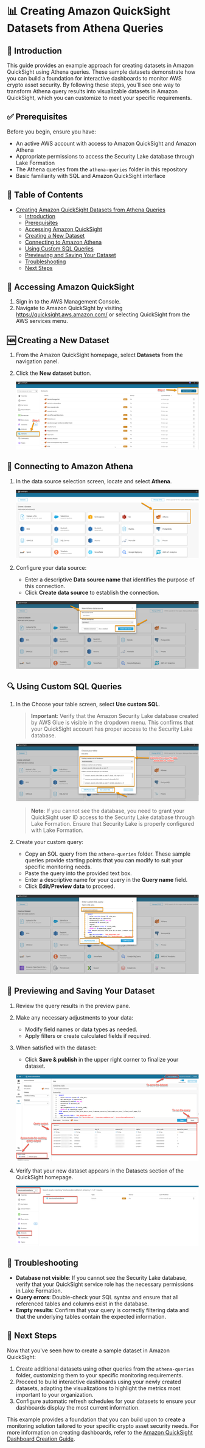 # 📊 Creating Amazon QuickSight Datasets from Athena Queries

## 📝 Introduction

This guide provides an example approach for creating datasets in Amazon QuickSight using Athena queries. These sample datasets demonstrate how you can build a foundation for interactive dashboards to monitor AWS crypto asset security. By following these steps, you'll see one way to transform Athena query results into visualizable datasets in Amazon QuickSight, which you can customize to meet your specific requirements.

## ✅ Prerequisites

Before you begin, ensure you have:
- An active AWS account with access to Amazon QuickSight and Amazon Athena
- Appropriate permissions to access the Security Lake database through Lake Formation
- The Athena queries from the `athena-queries` folder in this repository
- Basic familiarity with SQL and Amazon QuickSight interface

## 📑 Table of Contents

- [Creating Amazon QuickSight Datasets from Athena Queries](#creating-amazon-quicksight-datasets-from-athena-queries)
  - [Introduction](#introduction)
  - [Prerequisites](#prerequisites)
  - [Accessing Amazon QuickSight](#accessing-amazon-quicksight)
  - [Creating a New Dataset](#creating-a-new-dataset)
  - [Connecting to Amazon Athena](#connecting-to-amazon-athena)
  - [Using Custom SQL Queries](#using-custom-sql-queries)
  - [Previewing and Saving Your Dataset](#previewing-and-saving-your-dataset)
  - [Troubleshooting](#troubleshooting)
  - [Next Steps](#next-steps)

## 🔑 Accessing Amazon QuickSight

1. Sign in to the AWS Management Console.
2. Navigate to Amazon QuickSight by visiting https://quicksight.aws.amazon.com/ or selecting QuickSight from the AWS services menu.

## 🆕 Creating a New Dataset

1. From the Amazon QuickSight homepage, select **Datasets** from the navigation panel.
2. Click the **New dataset** button.

   ![QuickSight Dataset Page](quicksight/datasets/img/quicksigth-dataset.png)

## 🔌 Connecting to Amazon Athena

1. In the data source selection screen, locate and select **Athena**.

   ![Select Athena Data Source](quicksight/datasets/img/quicksigth-athena.png)

2. Configure your data source:
   - Enter a descriptive **Data source name** that identifies the purpose of this connection.
   - Click **Create data source** to establish the connection.

   ![Create Data Source](quicksight/datasets/img/quicksigth-crtdataset.png)

## 🔍 Using Custom SQL Queries

1. In the Choose your table screen, select **Use custom SQL**.
   
   > **Important**: Verify that the Amazon Security Lake database created by AWS Glue is visible in the dropdown menu. This confirms that your QuickSight account has proper access to the Security Lake database.

   ![Custom SQL Option](quicksight/datasets/img/quicksigth-custquery.png)

   > **Note**: If you cannot see the database, you need to grant your QuickSight user ID access to the Security Lake database through Lake Formation. Ensure that Security Lake is properly configured with Lake Formation.

2. Create your custom query:
   - Copy an SQL query from the `athena-queries` folder. These sample queries provide starting points that you can modify to suit your specific monitoring needs.
   - Paste the query into the provided text box.
   - Enter a descriptive name for your query in the **Query name** field.
   - Click **Edit/Preview data** to proceed.

   ![Dataset Query Input](quicksight/datasets/img/quicksigth-datasetquery.png)

## 💾 Previewing and Saving Your Dataset

1. Review the query results in the preview pane.
2. Make any necessary adjustments to your data:
   - Modify field names or data types as needed.
   - Apply filters or create calculated fields if required.
3. When satisfied with the dataset:
   - Click **Save & publish** in the upper right corner to finalize your dataset.

   ![Dataset Output Preview](quicksight/datasets/img/quicksigth-datasetoutput.png)

4. Verify that your new dataset appears in the Datasets section of the QuickSight homepage.

   ![Final Dataset Listed](quicksight/datasets/img/quicksigth-finaldataset.png)

## 🔧 Troubleshooting

- **Database not visible**: If you cannot see the Security Lake database, verify that your QuickSight service role has the necessary permissions in Lake Formation.
- **Query errors**: Double-check your SQL syntax and ensure that all referenced tables and columns exist in the database.
- **Empty results**: Confirm that your query is correctly filtering data and that the underlying tables contain the expected information.

## 🚀 Next Steps

Now that you've seen how to create a sample dataset in Amazon QuickSight:
1. Create additional datasets using other queries from the `athena-queries` folder, customizing them to your specific monitoring requirements.
2. Proceed to build interactive dashboards using your newly created datasets, adapting the visualizations to highlight the metrics most important to your organization.
3. Configure automatic refresh schedules for your datasets to ensure your dashboards display the most current information.

This example provides a foundation that you can build upon to create a monitoring solution tailored to your specific crypto asset security needs. For more information on creating dashboards, refer to the [Amazon QuickSight Dashboard Creation Guide](amazon-quicksight-dashboard-creation-guide.md).
